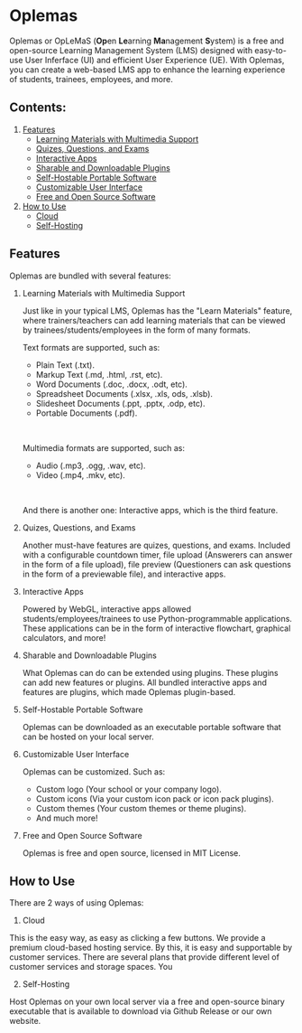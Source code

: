 # Oplemas

Oplemas or OpLeMaS (**Op**en **Le**arning **Ma**nagement **S**ystem) is a free and open-source Learning Management System (LMS) designed with easy-to-use User Inferface (UI) and efficient User Experience (UE). With Oplemas, you can create a web-based LMS app to enhance the learning experience of students, trainees, employees, and more.

## Contents:

1. [Features](#features)
    - [Learning Materials with Multimedia Support](#features-|-materials)
    - [Quizes, Questions, and Exams](#features-|-quizes)
    - [Interactive Apps](#features-|-apps)
    - [Sharable and Downloadable Plugins](#features-|-plugins)
    - [Self-Hostable Portable Software](#features-|-portable)
    - [Customizable User Interface](#features-|-ui)
    - [Free and Open Source Software](#features-|-free)
2. [How to Use](#how-to-use)
    - [Cloud](#how-to-use-|-cloud)
    - [Self-Hosting](#how-to-use-|-host)

## Features <a id="features"></a>

Oplemas are bundled with several features:

1. Learning Materials with Multimedia Support <a id="features-|-materials"></a>

    Just like in your typical LMS, Oplemas has the "Learn Materials" feature, where trainers/teachers can add learning materials that can be viewed by trainees/students/employees in the form of many formats.

    Text formats are supported, such as:

    - Plain Text (.txt).
    - Markup Text (.md, .html, .rst, etc).
    - Word Documents (.doc, .docx, .odt, etc).
    - Spreadsheet Documents (.xlsx, .xls, ods, .xlsb).
    - Slidesheet Documents (.ppt, .pptx, .odp, etc).
    - Portable Documents (.pdf).

    <!--Line Break-->
    &nbsp;

    Multimedia formats are supported, such as:

    - Audio (.mp3, .ogg, .wav, etc).
    - Video (.mp4, .mkv, etc).

    <!--Line Break-->
    &nbsp;

    And there is another one: Interactive apps, which is the third feature.

2.  Quizes, Questions, and Exams <a id="features-|-quizes"></a>

    Another must-have features are quizes, questions, and exams. Included with a configurable countdown timer, file upload (Answerers can answer in the form of a file upload), file preview (Questioners can ask questions in the form of a previewable file), and interactive apps.

3. Interactive Apps <a id="features-|-apps"></a>

    Powered by WebGL, interactive apps allowed students/employees/trainees to use Python-programmable applications. These applications can be in the form of interactive flowchart, graphical calculators, and more!

4. Sharable and Downloadable Plugins <a id="features-|-plugins"></a>

    What Oplemas can do can be extended using plugins. These plugins can add new features or plugins.
    All bundled interactive apps and features are plugins, which made Oplemas plugin-based.

5. Self-Hostable Portable Software <a id="features-|-portable"></a>

    Oplemas can be downloaded as an executable portable software that can be hosted on your local server.

6. Customizable User Interface <a id ="features-|-ui"></a>

    Oplemas can be customized. Such as:

    - Custom logo (Your school or your company logo).
    - Custom icons (Via your custom icon pack or icon pack plugins).
    - Custom themes (Your custom themes or theme plugins).
    - And much more!

7. Free and Open Source Software <a id ="features-|-free"></a>

    Oplemas is free and open source, licensed in MIT License.

## How to Use <a id="how-to-use"></a>

There are 2 ways of using Oplemas:

1. Cloud <a id="how-to-use-|-cloud"></a>
 
This is the easy way, as easy as clicking a few buttons. We provide a premium cloud-based hosting service. By this, it is easy and supportable by customer services. There are several plans that provide different level of customer services and storage spaces. You 

2. Self-Hosting <a id="how-to-use-|-host"></a>

Host Oplemas on your own local server via a free and open-source binary executable that is available to download via Github Release or our own website.
